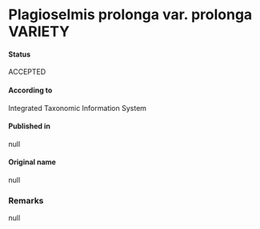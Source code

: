 Plagioselmis prolonga var. prolonga VARIETY
=======

#### Status
ACCEPTED

#### According to
Integrated Taxonomic Information System

#### Published in
null

#### Original name
null

### Remarks
null
